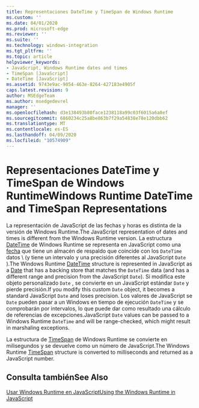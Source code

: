 ```yaml
---
title: Representaciones DateTime y TimeSpan de Windows Runtime
ms.custom: ''
ms.date: 04/01/2020
ms.prod: microsoft-edge
ms.reviewer: ''
ms.suite: ''
ms.technology: windows-integration
ms.tgt_pltfrm: ''
ms.topic: article
helpviewer_keywords:
- JavaScript, Windows Runtime dates and times
- TimeSpan [JavaScript]
- DateTime [JavaScript]
ms.assetid: 9743e9ac-9054-463e-8264-427183e4905f
caps.latest.revision: 9
author: MSEdgeTeam
ms.author: msedgedevrel
manager: ''
ms.openlocfilehash: d3e138493b80face1238118a99c03f6015a6a8ef
ms.sourcegitcommit: 6860234c25a8be863b7f29a54838e78e120dbb62
ms.translationtype: MT
ms.contentlocale: es-ES
ms.lasthandoff: 04/09/2020
ms.locfileid: "10574909"
---
```

# <span data-ttu-id="3747e-102">Representaciones DateTime y TimeSpan de Windows Runtime</span><span class="sxs-lookup"><span data-stu-id="3747e-102">Windows Runtime DateTime and TimeSpan Representations</span></span>  

<span data-ttu-id="3747e-103">La representación de JavaScript de las fechas y horas es distinta de la versión de Windows Runtime.</span><span class="sxs-lookup"><span data-stu-id="3747e-103">The JavaScript representation of dates and times is different from the Windows Runtime version.</span></span>  <span data-ttu-id="3747e-104">La estructura [DateTime][UwpWindowsFoundationDatetime] de Windows Runtime se representa en JavaScript como una [fecha][MDNDate] que tiene un almacén de respaldo que coincide con los `DateTime` datos \ (y tiene un intervalo y una precisión diferentes al JavaScript `Date` \).</span><span class="sxs-lookup"><span data-stu-id="3747e-104">The Windows Runtime [DateTime][UwpWindowsFoundationDatetime] structure is represented in JavaScript as a [Date][MDNDate] that has a backing store that matches the `DateTime` data \(and has a different range and precision from the JavaScript `Date`\).</span></span>  <span data-ttu-id="3747e-105">Si modifica este objeto personalizado `Date` , se convierte en un JavaScript estándar `Date` y pierde precisión.</span><span class="sxs-lookup"><span data-stu-id="3747e-105">If you modify this custom `Date` object, it becomes a standard JavaScript `Date` and loses precision.</span></span>  <span data-ttu-id="3747e-106">Los valores de JavaScript se `Date` pueden pasar a un Windows en tiempo de ejecución `DateTime` y se comprobarán por intervalos, lo que puede dar como resultado una cálculo de referencias de excepciones.</span><span class="sxs-lookup"><span data-stu-id="3747e-106">JavaScript `Date` values can be passed to a Windows Runtime `DateTime` and will be range-checked, which might result in marshaling exceptions.</span></span>  

 <span data-ttu-id="3747e-107">La estructura de [TimeSpan][UwpWindowsFoundationTimespan] de Windows Runtime se convierte en milisegundos y se devuelve como un número de JavaScript.</span><span class="sxs-lookup"><span data-stu-id="3747e-107">The Windows Runtime [TimeSpan][UwpWindowsFoundationTimespan] structure is converted to milliseconds and returned as a JavaScript number.</span></span>  

## <span data-ttu-id="3747e-108">Consulta también</span><span class="sxs-lookup"><span data-stu-id="3747e-108">See Also</span></span>  

[<span data-ttu-id="3747e-109">Usar Windows Runtime en JavaScript</span><span class="sxs-lookup"><span data-stu-id="3747e-109">Using the Windows Runtime in JavaScript</span></span>][WindowsRuntimeJavascript]  

<!-- image links -->  

<!-- links -->  

[WindowsRuntimeJavascript]: /microsoft-edge/windows-runtime/using-the-windows-runtime-in-javascript "Usar Windows Runtime en JavaScript"  

[UwpWindowsFoundationDatetime]: /uwp/api/Windows.Foundation.DateTime "Estructura DateTime"  
[UwpWindowsFoundationTimespan]: /uwp/api/windows.foundation.timespan "Estructura TimeSpan"  

[MDNDate]: https://developer.mozilla.org/docs/Web/JavaScript/Reference/Global_Objects/Date "Fecha | MDN"  

